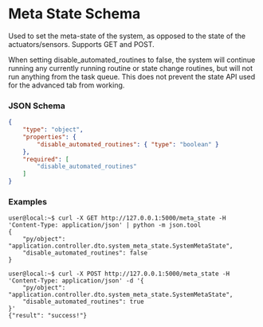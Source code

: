# Meta State Schema

Used to set the meta-state of the system, as opposed to the state of the actuators/sensors. Supports GET and POST.

When setting disable_automated_routines to false, the system will continue running any currently running routine or state change routines, but will not run anything from the task queue. This does not prevent the state API used for the advanced tab from working.

### JSON Schema

```json
{
    "type": "object",
    "properties": {
        "disable_automated_routines": { "type": "boolean" }
    },
    "required": [
        "disable_automated_routines"
    ]
}
```

### Examples

```console
user@local:~$ curl -X GET http://127.0.0.1:5000/meta_state -H 'Content-Type: application/json' | python -m json.tool
{
    "py/object": "application.controller.dto.system_meta_state.SystemMetaState",
    "disable_automated_routines": false
}

user@local:~$ curl -X POST http://127.0.0.1:5000/meta_state -H 'Content-Type: application/json' -d '{
    "py/object": "application.controller.dto.system_meta_state.SystemMetaState",
    "disable_automated_routines": true
}'
{"result": "success!"}
```
